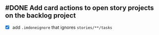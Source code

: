 ## #DONE Add card actions to open story projects on the backlog project
- [x] add `.imdoneignore` that ignores `stories/**/tasks`
<!-- #task story-id:Add-a-command-to-show-defaults group:"Ungrouped Tasks" -->
<!-- created:2023-09-19T02:22:07.444Z task-id:eLbEj order:0 completed:2023-10-01T17:34:03.838Z
archived:true
archivedAt:2024-10-30T22:38:06-04:00
originalPath:backlog/stories/Add-a-command-to-show-defaults/tasks/Add-board-actions-to-open-story-projects-on-the-backlog-project.md
originalLine:1
-->


